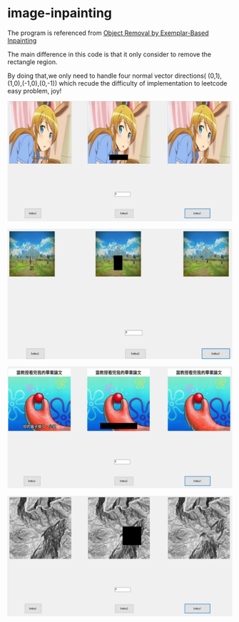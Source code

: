 # image-inpainting


The program is referenced from [Object Removal by Exemplar-Based Inpainting](https://ieeexplore.ieee.org/document/1211538)

The main difference in this code is that it only consider to remove the rectangle region.

By doing that,we only need to handle four normal vector directions( (0,1),(1,0),(-1,0),(0,-1)) which recude the difficulty of implementation to leetcode easy problem, joy!

![image](https://github.com/ga544523/image-inpainting/blob/main/result/result1.PNG?raw=true)




![image](https://github.com/ga544523/image-inpainting/blob/main/result/result2.PNG?raw=true)





![image](https://github.com/ga544523/image-inpainting/blob/main/result/result3.PNG?raw=true)





![image](https://github.com/ga544523/image-inpainting/blob/main/result/result4.PNG?raw=true)
